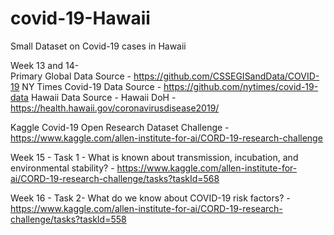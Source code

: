 # covid-19-Hawaii
Small Dataset on Covid-19  cases in Hawaii

Week 13 and 14-  
Primary Global Data Source - https://github.com/CSSEGISandData/COVID-19
NY Times Covid-19 Data Source - https://github.com/nytimes/covid-19-data
Hawaii Data Source - Hawaii DoH - https://health.hawaii.gov/coronavirusdisease2019/

Kaggle Covid-19 Open Research Dataset Challenge - https://www.kaggle.com/allen-institute-for-ai/CORD-19-research-challenge

Week 15 - Task 1 - What is known about transmission, incubation, and environmental stability? - https://www.kaggle.com/allen-institute-for-ai/CORD-19-research-challenge/tasks?taskId=568

Week 16 - Task 2- What do we know about COVID-19 risk factors? - https://www.kaggle.com/allen-institute-for-ai/CORD-19-research-challenge/tasks?taskId=558
